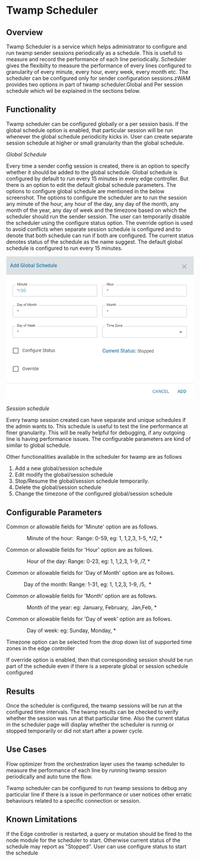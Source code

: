 # Twamp Scheduler

## Overview

Twamp Scheduler is a service which helps administrator to configure and run twamp sender sessions periodically as a schedule. This is usefull to measure and record the performance of each line periodically. Scheduler gives the flexibilty to measure the performance of every lines configured to granularity of every minute, every hour, every week, every month etc. The scheduler can be configured only for sender configuration sessions.zWAM provides two options in part of twamp scheduler.Global and Per session schedule which wil be explained in the sections below.


## Functionality

Twamp scheduler can be configured globally or a per session basis. If the global schedule option is enabled, that particular session will be run whenever the global schedule periodicity kicks in. User can create separate session schedule at higher or small granularity than the global schedule.

*Global Schedule*

Every time a sender config session is created, there is an option to specify whether it should be added to the global schedule. Global schedule is configured by default to run every 15 minutes in every edge controller. But there is an option to edit the default global schedule parameters. The options to configure global schedule are mentioned in the below screenshot. The options to configure the scheduler are to run the session any minute of the hour, any hour of the day, any day of the month, any month of the year, any day of week and the timezone based on which the scheduler should run the sender session. The user can temporarily disable the scheduler using the configure status option. The override option is used to avoid conflicts when separate session schedule is configured and to denote that both schedule can run if both are configured. The current status denotes status of the schedule as the name suggest. The default global schedule is configured to run every 15 minutes.


![Twamp_GlobalScheduler](images/Twamp_GlobalScheduler.png)

*Session schedule*

Every twamp session created can have separate and unique schedules if the admin wants to. This schedule is useful to test the line performance at finer granularity. This will be really helpful for debugging, if any outgoing line is having performance issues. The configurable parameters are kind of similar to global schedule.

Other functionalities available in the scheduler for twamp are as follows

1) Add a new global/session schedule
2) Edit modify the global/session schedule
3) Stop/Resume the global/session schedule temporarily.
4) Delete the global/session schedule
5) Change the timezone of the configured global/session schedule

## Configurable Parameters

Common or allowable fields for 'Minute' option are as follows.

              Minute of the hour:  Range: 0-59, eg: 1, 1,2,3, 1-5, */2, *

Common or allowable fields for 'Hour' option are as follows.

              Hour of the day: Range: 0-23, eg: 1, 1,2,3, 1-9, /7, *

Common or allowable fields for 'Day of Month' option are as follows.

            Day of the month: Range: 1-31, eg: 1, 1,2,3, 1-9, /5,  *

Common or allowable fields for 'Month' option are as follows.

              Month of the year: eg: January, February,  Jan,Feb, *

Common or allowable fields for 'Day of week' option are as follows.

              Day of week: eg: Sunday, Monday, *    


Timezone option can be selected from the drop down list of supported time zones in the edge controller

If override option is enabled, then that corresponding session should be run part of the schedule even if there is a seperate global or session schedule configured

## Results

Once the scheduler is configured, the twamp sessions will be run at the configured time intervals. The twamp results can be checked to verify whether the session was run at that particular time. Also the current status in the scheduler page will display whether the scheduler is runnig or stopped temporarily or did not start after a power cycle.

## Use Cases

Flow optimizer from the orchestration layer uses the twamp scheduler to measure the performance of each line by running twamp session periodically and auto tune the flow.

Twamp scheduler can be configured to run twamp sessions to debug any particular line if there is a issue in performance or user notices other erratic behaviours related to a specific connection or session.

## Known Limitations

If the Edge controller is restarted, a query or mutation should be fired to the node module for the scheduler to start. Otherwise current status of the schedule may report as "Stopped". User can use configure status to start the schedule



